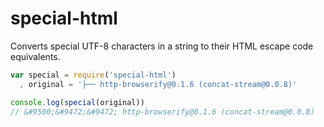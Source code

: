 # special-html

Converts special UTF-8 characters in a string to their HTML escape code equivalents.

``` javascript
var special = require('special-html')
  , original = '├── http-browserify@0.1.6 (concat-stream@0.0.8)'

console.log(special(original))
// &#9500;&#9472;&#9472; http-browserify@0.1.6 (concat-stream@0.0.8)
```
